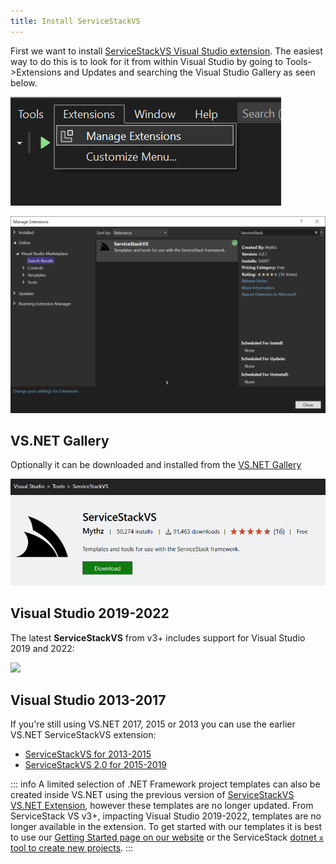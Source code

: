 ```yaml
---
title: Install ServiceStackVS
---
```


First we want to install [ServiceStackVS Visual Studio extension](http://visualstudiogallery.msdn.microsoft.com/5bd40817-0986-444d-a77d-482e43a48da7). The easiest way to do this is to look for it from within Visual Studio by going to Tools->Extensions and Updates and searching the Visual Studio Gallery as seen below.

![](/img/pages/ssvs/vs-extensions-manage.png)

![](/img/pages/ssvs/vs-extensions-ssvs.png)

## VS.NET Gallery

Optionally it can be downloaded and installed from the [VS.NET Gallery](http://visualstudiogallery.msdn.microsoft.com/5bd40817-0986-444d-a77d-482e43a48da7)

[![VS.NET Gallery Download](https://raw.githubusercontent.com/ServiceStack/Assets/master/img/servicestackvs/vsgallery-download.png)](http://visualstudiogallery.msdn.microsoft.com/5bd40817-0986-444d-a77d-482e43a48da7)

## Visual Studio 2019-2022

The latest **ServiceStackVS** from v3+ includes support for Visual Studio 2019 and 2022:

![](/img/pages/ssvs/vs2019-install-vue.gif)

## Visual Studio 2013-2017

If you're still using VS.NET 2017, 2015 or 2013 you can use the earlier VS.NET ServiceStackVS extension:

- [ServiceStackVS for 2013-2015](https://github.com/ServiceStack/ServiceStackVS/raw/master/dist/2018/ServiceStackVS.vsix)
- [ServiceStackVS 2.0 for 2015-2019](https://github.com/ServiceStack/ServiceStackVS/raw/master/dist/2021/ServiceStackVS.vsix)

::: info
A limited selection of .NET Framework project templates can also be created inside VS.NET using the previous version of
[ServiceStackVS VS.NET Extension](https://github.com/ServiceStack/ServiceStackVS/raw/master/dist/2021/ServiceStackVS.vsix), however these templates are no longer updated. From ServiceStack VS v3+, impacting Visual Studio 2019-2022, templates are no longer available in the extension. To get started with our templates it is best to use our [Getting Started page on our website](https://servicestack.net/start) or the ServiceStack [dotnet `x` tool to create new projects](/templates/#x-new).
:::

